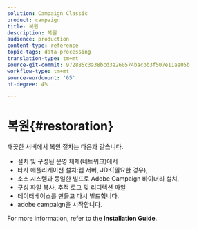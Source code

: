 ```yaml
---
solution: Campaign Classic
product: campaign
title: 복원
description: 복원
audience: production
content-type: reference
topic-tags: data-processing
translation-type: tm+mt
source-git-commit: 972885c3a38bcd3a260574bacbb3f507e11ae05b
workflow-type: tm+mt
source-wordcount: '65'
ht-degree: 4%

---
```



# 복원{#restoration}

깨끗한 서버에서 복원 절차는 다음과 같습니다.

* 설치 및 구성된 운영 체제(네트워크)에서
* 타사 애플리케이션 설치:웹 서버, JDK(필요한 경우),
* 소스 시스템과 동일한 빌드로 Adobe Campaign 바이너리 설치,
* 구성 파일 복사, 추적 로그 및 리디렉션 파일
* 데이터베이스를 만들고 다시 빌드합니다.
* adobe campaign을 시작합니다.

For more information, refer to the **Installation Guide**.

